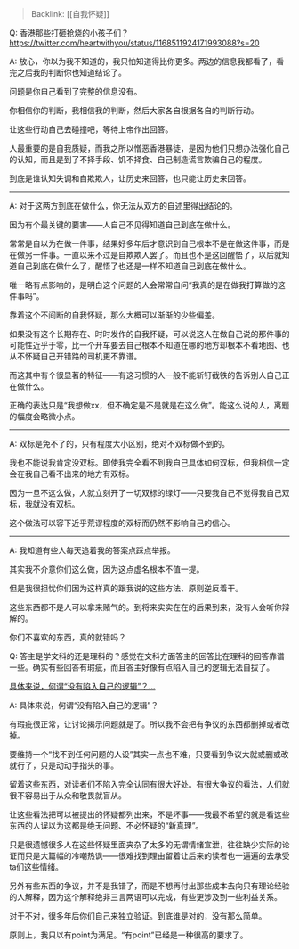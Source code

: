 > Backlink: [[自我怀疑]]

Q: 香港那些打砸抢烧的小孩子们？
https://twitter.com/heartwithyou/status/1168511924171993088?s=20

A: 放心，你以为我不知道的，我只怕知道得比你更多。两边的信息我都看了，看完之后我的判断你也知道结论了。

问题是你自己看到了完整的信息没有。

你相信你的判断，我相信我的判断，然后大家各自根据各自的判断行动。

让这些行动自己去碰撞吧，等待上帝作出回答。

人最重要的是自我质疑，而我之所以憎恶香港暴徒，是因为他们只想办法强化自己的认知，而且是到了不择手段、饥不择食、自己制造谎言欺骗自己的程度。

到底是谁认知失调和自欺欺人，让历史来回答，也只能让历史来回答。

---

A: 对于这两方到底在做什么，你无法从双方的自述里得出结论的。  

因为有个最关键的要害——人自己不见得知道自己到底在做什么。  

常常是自以为在做一件事，结果好多年后才意识到自己根本不是在做这件事，而是在做另一件事。一直以来不过是自欺欺人罢了。而且也不是这回醒悟了，以后就知道自己到底在做什么了，醒悟了也还是一样不知道自己到底在做什么。  

唯一略有点影响的，是明白这个问题的人会常常自问“我真的是在做我打算做的这件事吗”。  

靠着这个不间断的自我怀疑，那么大概可以渐渐的少些偏差。  

如果没有这个长期存在、时时发作的自我怀疑，可以说这人在做自己说的那件事的可能性近乎于零，比一个开车要去自己根本不知道在哪的地方却根本不看地图、也从不怀疑自己开错路的司机更不靠谱。  

而这其中有个很显著的特征——有这习惯的人一般不能斩钉截铁的告诉别人自己正在做什么。  

正确的表达只是“我想做xx，但不确定是不是就是在这么做”。能这么说的人，离题的幅度会略微小点。

---

A: 双标是免不了的，只有程度大小区别，绝对不双标做不到的。  

我也不能说我肯定没双标。即使我完全看不到我自己具体如何双标，但我相信一定会在我自己看不出来的地方有双标。  

因为一旦不这么做，人就立刻开了一切双标的绿灯——只要我自己不觉得我自己双标，我就没有双标。  

这个做法可以容下近乎荒谬程度的双标而仍然不影响自己的信心。

---

A: 我知道有些人每天追着我的答案点踩点举报。  

其实我不介意你们这么做，因为这点虚名根本不值一提。  

但是我很担忧你们因为这样真的跟我说的这些方法、原则逆反着干。  

这些东西都不是人可以拿来赌气的。到将来实实在在的后果到来，没有人会听你辩解的。  

你们不喜欢的东西，真的就错吗？  

Q: 答主是学文科的还是理科的？感觉在文科方面答主的回答比在理科的回答靠谱一些。确实有些回答有瑕疵，而且答主好像有点陷入自己的逻辑无法自拔了。

[具体来说，何谓“没有陷入自己的逻辑”？…](https://www.zhihu.com/pin/1294298675435364352)

A: 具体来说，何谓“没有陷入自己的逻辑”？  

有瑕疵很正常，让讨论揭示问题就是了。所以我不会把有争议的东西都删掉或者改掉。  

要维持一个“找不到任何问题的人设”其实一点也不难，只要看到争议大就或删或改就行了，只是动动手指头的事。  

留着这些东西，对读者们不陷入完全认同有很大好处。有很大争议的看法，人们就很不容易出于从众和敬畏就盲从。  

让这些看法把可以被提出的怀疑都列出来，不是坏事——我最不希望的就是看这些东西的人误以为这都是绝无问题、不必怀疑的“新真理”。  

只是很遗憾很多人在这些怀疑里面夹杂了太多的无谓情绪宣泄，往往缺少实际的论证而只是大篇幅的冷嘲热讽——很难找到理由留着让后来的读者也一遍遍的去承受ta们这些情绪。  

另外有些东西的争议，并不是我错了，而是不想再付出那些成本去向只有理论经验的人解释，因为这个解释绝非三言两语可以完成，有些更涉及到一些利益关系。  

对于不对，很多年后你们自己来独立验证。到底谁是对的，没有那么简单。  

原则上，我只以有point为满足。“有point”已经是一种很高的要求了。  

